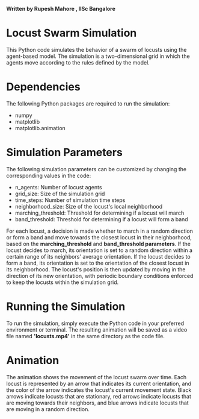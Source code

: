 **Written by Rupesh Mahore , IISc Bangalore**
# Locust Swarm Simulation
This Python code simulates the behavior of a swarm of locusts using the agent-based model. The simulation is a two-dimensional grid in which the agents move according to the rules defined by the model.

# Dependencies
The following Python packages are required to run the simulation:

* numpy
* matplotlib
* matplotlib.animation


# Simulation Parameters
The following simulation parameters can be customized by changing the corresponding values in the code:

* n_agents: Number of locust agents
* grid_size: Size of the simulation grid
* time_steps: Number of simulation time steps
* neighborhood_size: Size of the locust's local neighborhood
* marching_threshold: Threshold for determining if a locust will march
* band_threshold: Threshold for determining if a locust will form a band

For each locust, a decision is made whether to march in a random direction or form a band and move towards the closest locust in their neighborhood, based on the **marching_threshold** and **band_threshold parameters**. If the locust decides to march, its orientation is set to a random direction within a certain range of its neighbors' average orientation. If the locust decides to form a band, its orientation is set to the orientation of the closest locust in its neighborhood. The locust's position is then updated by moving in the direction of its new orientation, with periodic boundary conditions enforced to keep the locusts within the simulation grid.

# Running the Simulation
To run the simulation, simply execute the Python code in your preferred environment or terminal. The resulting animation will be saved as a video file named **'locusts.mp4'** in the same directory as the code file.

# Animation
The animation shows the movement of the locust swarm over time. Each locust is represented by an arrow that indicates its current orientation, and the color of the arrow indicates the locust's current movement state. Black arrows indicate locusts that are stationary, red arrows indicate locusts that are moving towards their neighbors, and blue arrows indicate locusts that are moving in a random direction.
